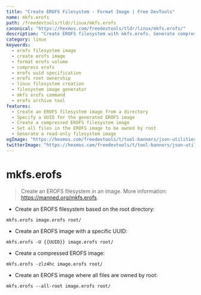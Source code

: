 ```yaml
---
title: "Create EROFS Filesystem - Format Image | Free DevTools"
name: mkfs.erofs
path: /freedevtools/tldr/linux/mkfs.erofs
canonical: "https://hexmos.com/freedevtools/tldr/linux/mkfs.erofs/"
description: "Create EROFS filesystem with mkfs.erofs. Generate compressed images and control file ownership. Free online tool, no registration required."
category: linux
keywords:
  - erofs filesystem image
  - create erofs image
  - format erofs volume
  - compress erofs
  - erofs uuid specification
  - erofs root ownership
  - linux filesystem creation
  - filesystem image generator
  - mkfs erofs command
  - erofs archive tool
features:
  - Create an EROFS filesystem image from a directory
  - Specify a UUID for the generated EROFS image
  - Create a compressed EROFS filesystem image
  - Set all files in the EROFS image to be owned by root
  - Generate a read-only filesystem image
ogImage: "https://hexmos.com/freedevtools/t/tool-banners/json-utilities-banner.png"
twitterImage: "https://hexmos.com/freedevtools/t/tool-banners/json-utilities-banner.png"
---
```


# mkfs.erofs

> Create an EROFS filesystem in an image.
> More information: <https://manned.org/mkfs.erofs>.

- Create an EROFS filesystem based on the root directory:

`mkfs.erofs image.erofs root/`

- Create an EROFS image with a specific UUID:

`mkfs.erofs -U {{UUID}} image.erofs root/`

- Create a compressed EROFS image:

`mkfs.erofs -zlz4hc image.erofs root/`

- Create an EROFS image where all files are owned by root:

`mkfs.erofs --all-root image.erofs root/`
